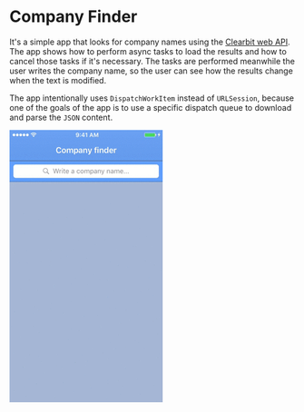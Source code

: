 # Company Finder

It's a simple app that looks for company names using the [Clearbit web API](http://blog.clearbit.com/company-autocomplete-api/). The app shows how to perform async tasks to load the results and how to cancel those tasks if it's necessary. The tasks are performed meanwhile the user writes the company name, so the user can see how the results change when the text is modified.

The app intentionally uses `DispatchWorkItem` instead of `URLSession`, because one of the goals of the app is to use a specific dispatch queue to download and parse the `JSON` content.  

![Preview](img/autosuggest.gif)
